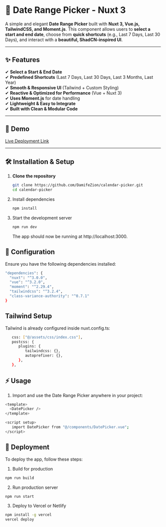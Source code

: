 # 📅 Date Range Picker - Nuxt 3

A simple and elegant **Date Range Picker** built with **Nuxt 3, Vue.js, TailwindCSS, and Moment.js**. This component allows users to **select a start and end date**, choose from **quick shortcuts** (e.g., Last 7 Days, Last 30 Days), and interact with a **beautiful, ShadCN-inspired UI**.

---

## ✨ Features

✔ **Select a Start & End Date**  
✔ **Predefined Shortcuts** (Last 7 Days, Last 30 Days, Last 3 Months, Last Year)  
✔ **Smooth & Responsive UI** (Tailwind + Custom Styling)  
✔ **Reactive & Optimized for Performance** (Vue + Nuxt 3)  
✔ **Uses Moment.js** for date handling  
✔ **Lightweight & Easy to Integrate**  
✔ **Built with Clean & Modular Code**

---

## 🚀 Demo

[Live Deployment Link]()

---

## 🛠️ Installation & Setup

1. **Clone the repository**

   ```bash
   git clone https://github.com/DamifeZion/calendar-picker.git
   cd calendar-picker
   ```

2. Install dependencies

   ```bash
   npm install
   ```

3. Start the development server
   ```bash
   npm run dev
   ```
   The app should now be running at http://localhost:3000.

## 🔧 Configuration

Ensure you have the following dependencies installed:

```bash
"dependencies": {
  "nuxt": "^3.0.0",
  "vue": "^3.2.0",
  "moment": "^2.29.4",
  "tailwindcss": "^3.2.4",
  "class-variance-authority": "^0.7.1"
}
```

## Tailwind Setup

Tailwind is already configured inside nuxt.config.ts:

```bash
   css: ["@/assets/css/index.css"],
   postcss: {
      plugins: {
         tailwindcss: {},
         autoprefixer: {},
      },
   },
```

## ⚡ Usage

1. Import and use the Date Range Picker anywhere in your project:

```bash
<template>
  <DatePicker />
</template>

<script setup>
   import DatePicker from "@/components/DatePicker.vue";
</script>
```

## 🚀 Deployment

To deploy the app, follow these steps:

1. Build for production

```bash
npm run build
```

2. Run production server

```bash
npm run start
```

3. Deploy to Vercel or Netlify

```bash
npm install -g vercel
vercel deploy
```
